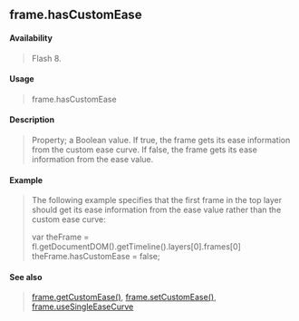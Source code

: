 ## frame.hasCustomEase

#### Availability

> Flash 8.

#### Usage

> frame.hasCustomEase

#### Description

> Property; a Boolean value. If true, the frame gets its ease information from the custom ease curve. If false, the frame gets its ease information from the ease value.

#### Example

> The following example specifies that the first frame in the top layer should get its ease information from the ease value rather than the custom ease curve:
>
> var theFrame = fl.getDocumentDOM().getTimeline().layers\[0\].frames\[0\] theFrame.hasCustomEase = false;

#### See also

> [frame.getCustomEase()](#_bookmark605), [frame.setCustomEase()](#_bookmark623), [frame.useSingleEaseCurve](#_bookmark642)
